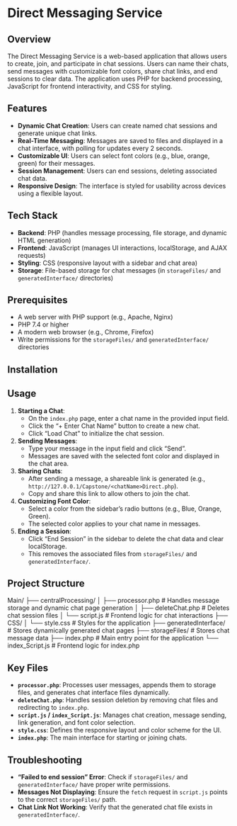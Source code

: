 # Direct Messaging Service

## Overview
The Direct Messaging Service is a web-based application that allows users to create, join, and participate in chat sessions. Users can name their chats, send messages with customizable font colors, share chat links, and end sessions to clear data. The application uses PHP for backend processing, JavaScript for frontend interactivity, and CSS for styling.

## Features
- **Dynamic Chat Creation**: Users can create named chat sessions and generate unique chat links.
- **Real-Time Messaging**: Messages are saved to files and displayed in a chat interface, with polling for updates every 2 seconds.
- **Customizable UI**: Users can select font colors (e.g., blue, orange, green) for their messages.
- **Session Management**: Users can end sessions, deleting associated chat data.
- **Responsive Design**: The interface is styled for usability across devices using a flexible layout.

## Tech Stack
- **Backend**: PHP (handles message processing, file storage, and dynamic HTML generation)
- **Frontend**: JavaScript (manages UI interactions, localStorage, and AJAX requests)
- **Styling**: CSS (responsive layout with a sidebar and chat area)
- **Storage**: File-based storage for chat messages (in `storageFiles/` and `generatedInterface/` directories)

## Prerequisites
- A web server with PHP support (e.g., Apache, Nginx)
- PHP 7.4 or higher
- A modern web browser (e.g., Chrome, Firefox)
- Write permissions for the `storageFiles/` and `generatedInterface/` directories

## Installation




## Usage
1. **Starting a Chat**:
   - On the `index.php` page, enter a chat name in the provided input field.
   - Click the “+ Enter Chat Name” button to create a new chat.
   - Click “Load Chat” to initialize the chat session.
2. **Sending Messages**:
   - Type your message in the input field and click “Send”.
   - Messages are saved with the selected font color and displayed in the chat area.
3. **Sharing Chats**:
   - After sending a message, a shareable link is generated (e.g., `http://127.0.0.1/Capstone/<chatName>Direct.php`).
   - Copy and share this link to allow others to join the chat.
4. **Customizing Font Color**:
   - Select a color from the sidebar’s radio buttons (e.g., Blue, Orange, Green).
   - The selected color applies to your chat name in messages.
5. **Ending a Session**:
   - Click “End Session” in the sidebar to delete the chat data and clear localStorage.
   - This removes the associated files from `storageFiles/` and `generatedInterface/`.

## Project Structure
Main/
├── centralProcessing/
│   ├── processor.php        # Handles message storage and dynamic chat page generation
│   ├── deleteChat.php       # Deletes chat session files
│   └── script.js            # Frontend logic for chat interactions
├── CSS/
│   └── style.css            # Styles for the application
├── generatedInterface/       # Stores dynamically generated chat pages
├── storageFiles/            # Stores chat message data
├── index.php                # Main entry point for the application
└── index_Script.js          # Frontend logic for index.php

## Key Files
- **`processor.php`**: Processes user messages, appends them to storage files, and generates chat interface files dynamically.
- **`deleteChat.php`**: Handles session deletion by removing chat files and redirecting to `index.php`.
- **`script.js` / `index_Script.js`**: Manages chat creation, message sending, link generation, and font color selection.
- **`style.css`**: Defines the responsive layout and color scheme for the UI.
- **`index.php`**: The main interface for starting or joining chats.

## Troubleshooting
- **“Failed to end session” Error**: Check if `storageFiles/` and `generatedInterface/` have proper write permissions.
- **Messages Not Displaying**: Ensure the `fetch` request in `script.js` points to the correct `storageFiles/` path.
- **Chat Link Not Working**: Verify that the generated chat file exists in `generatedInterface/`.